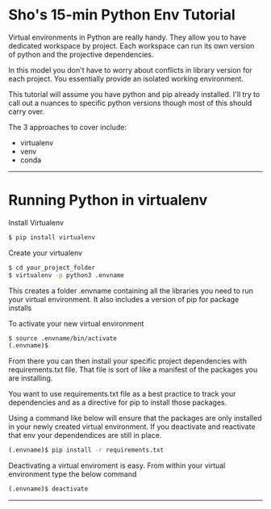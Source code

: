 # Sho's 15-min Python Env Tutorial

Virtual environments in Python are really handy. They allow you to have dedicated workspace by project. Each workspace can run its own version of python and the projective dependencies.

In this model you don't have to worry about conflicts in library version for each project. You essentially provide an isolated working environment.

This tutorial will assume you have python and pip already installed. I'll try to call out a nuances to specific python versions though most of this should carry over.

The 3 approaches to cover include:
- virtualenv
- venv
- conda

---

# Running Python in virtualenv

Install Virtualenv

```bash
$ pip install virtualenv
```

Create your virtualenv

```bash
$ cd your_project_folder
$ virtualenv -p python3 .envname
```

This creates a folder .envname containing all the libraries you need to run your virtual environment. It also includes a version of pip for package installs

To activate your new virtual environment

```bash
$ source .envname/bin/activate
(.envname)$
```
From there you can then install your specific project dependencies with requirements.txt file. That file is sort of like a manifest of the packages you are installing.

You want to use requirements.txt file as a best practice to track your dependencies and as a directive for pip to install those packages.

Using a command like below will ensure that the packages are only installed in your newly created virtual environment. If you deactivate and reactivate that env your dependendices are still in place.

```bash
(.envname)$ pip install -r requirements.txt
```

Deactivating a virtual enviroment is easy. From within your virtual environment type the below command

```bash
(.envname)$ deactivate
```

---

